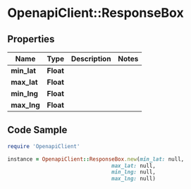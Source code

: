 # OpenapiClient::ResponseBox

## Properties

Name | Type | Description | Notes
------------ | ------------- | ------------- | -------------
**min_lat** | **Float** |  | 
**max_lat** | **Float** |  | 
**min_lng** | **Float** |  | 
**max_lng** | **Float** |  | 

## Code Sample

```ruby
require 'OpenapiClient'

instance = OpenapiClient::ResponseBox.new(min_lat: null,
                                 max_lat: null,
                                 min_lng: null,
                                 max_lng: null)
```


